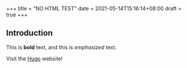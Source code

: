 +++
title = "NO HTML TEST"
date = 2021-05-14T15:16:14+08:00
draft = true 
+++


## Introduction

This is **bold** text, and this is *emphasized* text.

Visit the [Hugo](https://gohugo.io) website!

